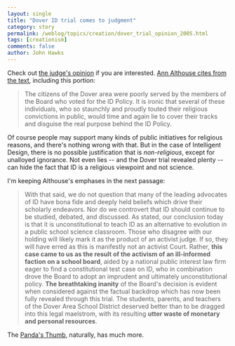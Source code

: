 ```yaml
---
layout: single 
title: "Dover ID trial comes to judgment" 
category: story
permalink: /weblog/topics/creation/dover_trial_opinion_2005.html
tags: [creationism] 
comments: false 
author: John Hawks 
---
```



<p>
Check out <a href="http://www.stcynic.com/kitzmiller_342.pdf">the judge's opinion</a> if you are interested. <a href="http://althouse.blogspot.com/2005/12/federal-judge-ruled-tuesday-that.html">Ann Althouse cites from the text</a>, including this portion: 
</p>

<blockquote>The citizens of the Dover area were poorly served by the members of the Board who voted for the ID Policy. It is ironic that several of these individuals, who so staunchly and proudly touted their religious convictions in public, would time and again lie to cover their tracks and disguise the real purpose behind the ID Policy.</blockquote>

<p>
Of course people may support many kinds of public initiatives for religious reasons, and there's nothing wrong with that. But in the case of Intelligent Design, there is no possible justification that is <i>non-religious</i>, except for unalloyed ignorance. Not even lies -- and the Dover trial revealed plenty -- can hide the fact that ID is a religious viewpoint and not science. 
</p>

<p>
I'm keeping Althouse's emphases in the next passage: 
</p>

<blockquote>With that said, we do not question that many of the leading advocates of ID have bona fide and deeply held beliefs which drive their scholarly endeavors. Nor do we controvert that ID should continue to be studied, debated, and discussed. As stated, our conclusion today is that it is unconstitutional to teach ID as an alternative to evolution in a public school science classroom. Those who disagree with our holding will likely mark it as the product of an activist judge. If so, they will have erred as this is manifestly not an activist Court. Rather, <b>this case came to us as the result of the activism of an ill-informed faction on a school board</b>, aided by a national public interest law firm eager to find a constitutional test case on ID, who in combination drove the Board to adopt an imprudent and ultimately unconstitutional policy. <b>The breathtaking inanity</b> of the Board's decision is evident when considered against the factual backdrop which has now been fully revealed through this trial. The students, parents, and teachers of the Dover Area School District deserved better than to be dragged into this legal maelstrom, with its resulting <b>utter waste of monetary and personal resources</b>.</blockquote>

<p>
The <a href="http://www.pandasthumb.org/">Panda's Thumb</a>, naturally, has much more. 
</p>

